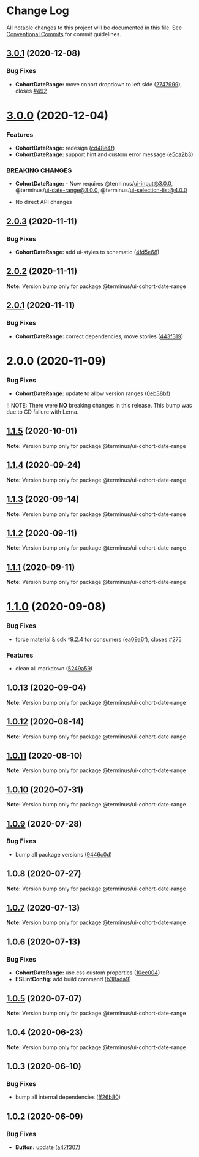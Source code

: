 # Change Log

All notable changes to this project will be documented in this file.
See [Conventional Commits](https://conventionalcommits.org) for commit guidelines.

## [3.0.1](https://github.com/GetTerminus/terminus-oss/compare/@terminus/ui-cohort-date-range@3.0.0...@terminus/ui-cohort-date-range@3.0.1) (2020-12-08)


### Bug Fixes

* **CohortDateRange:** move cohort dropdown to left side ([2747999](https://github.com/GetTerminus/terminus-oss/commit/2747999d6ebd221862c2a5828fc02da7c7c62ff3)), closes [#492](https://github.com/GetTerminus/terminus-oss/issues/492)





# [3.0.0](https://github.com/GetTerminus/terminus-oss/compare/@terminus/ui-cohort-date-range@2.0.3...@terminus/ui-cohort-date-range@3.0.0) (2020-12-04)


### Features

* **CohortDateRange:** redesign ([cd48e4f](https://github.com/GetTerminus/terminus-oss/commit/cd48e4fda6e743194f91427efda4490f97640ef2))
* **CohortDateRange:** support hint and custom error message ([e5ca2b3](https://github.com/GetTerminus/terminus-oss/commit/e5ca2b3d0d36a12b0e1543f60273d7f20f7312f9))


### BREAKING CHANGES

* **CohortDateRange:** - Now requires @terminus/ui-input@3.0.0, @terminus/ui-date-range@3.0.0, @terminus/ui-selection-list@4.0.0
- No direct API changes





## [2.0.3](https://github.com/GetTerminus/terminus-oss/compare/@terminus/ui-cohort-date-range@2.0.2...@terminus/ui-cohort-date-range@2.0.3) (2020-11-11)


### Bug Fixes

* **CohortDateRange:** add ui-styles to schematic ([4fd5e68](https://github.com/GetTerminus/terminus-oss/commit/4fd5e68f19bd7a390d485786a6598933fb9b3cf1))





## [2.0.2](https://github.com/GetTerminus/terminus-oss/compare/@terminus/ui-cohort-date-range@2.0.1...@terminus/ui-cohort-date-range@2.0.2) (2020-11-11)

**Note:** Version bump only for package @terminus/ui-cohort-date-range





## [2.0.1](https://github.com/GetTerminus/terminus-oss/compare/@terminus/ui-cohort-date-range@2.0.0...@terminus/ui-cohort-date-range@2.0.1) (2020-11-11)


### Bug Fixes

* **CohortDateRange:** correct dependencies, move stories ([443f319](https://github.com/GetTerminus/terminus-oss/commit/443f3199fd17cdc2ef9a49212feb5b15e2d4f720))





# 2.0.0 (2020-11-09)


### Bug Fixes

* **CohortDateRange:** update to allow version ranges ([0eb38bf](https://github.com/GetTerminus/terminus-oss/commit/0eb38bfc8b77f29fad14a702577e375a8b1e9213))

:bangbang: NOTE: There were **NO** breaking changes in this release. This bump was due to CD failure with Lerna.






## [1.1.5](https://github.com/GetTerminus/terminus-oss/compare/@terminus/ui-cohort-date-range@1.1.4...@terminus/ui-cohort-date-range@1.1.5) (2020-10-01)

**Note:** Version bump only for package @terminus/ui-cohort-date-range





## [1.1.4](https://github.com/GetTerminus/terminus-oss/compare/@terminus/ui-cohort-date-range@1.1.3...@terminus/ui-cohort-date-range@1.1.4) (2020-09-24)

**Note:** Version bump only for package @terminus/ui-cohort-date-range





## [1.1.3](https://github.com/GetTerminus/terminus-oss/compare/@terminus/ui-cohort-date-range@1.1.2...@terminus/ui-cohort-date-range@1.1.3) (2020-09-14)

**Note:** Version bump only for package @terminus/ui-cohort-date-range





## [1.1.2](https://github.com/GetTerminus/terminus-oss/compare/@terminus/ui-cohort-date-range@1.1.1...@terminus/ui-cohort-date-range@1.1.2) (2020-09-11)

**Note:** Version bump only for package @terminus/ui-cohort-date-range





## [1.1.1](https://github.com/GetTerminus/terminus-oss/compare/@terminus/ui-cohort-date-range@1.1.0...@terminus/ui-cohort-date-range@1.1.1) (2020-09-11)

**Note:** Version bump only for package @terminus/ui-cohort-date-range





# [1.1.0](https://github.com/GetTerminus/terminus-oss/compare/@terminus/ui-cohort-date-range@1.0.13...@terminus/ui-cohort-date-range@1.1.0) (2020-09-08)


### Bug Fixes

* force material & cdk ^9.2.4 for consumers ([ea09a6f](https://github.com/GetTerminus/terminus-oss/commit/ea09a6ff88a1ea239fe0e24cb011abfb3ffc8908)), closes [#275](https://github.com/GetTerminus/terminus-oss/issues/275)


### Features

* clean all markdown ([5249a59](https://github.com/GetTerminus/terminus-oss/commit/5249a59486be63b6d9a0be7a801defb9b6adcedc))





## 1.0.13 (2020-09-04)

**Note:** Version bump only for package @terminus/ui-cohort-date-range





## [1.0.12](https://github.com/GetTerminus/terminus-oss/compare/@terminus/ui-cohort-date-range@1.0.11...@terminus/ui-cohort-date-range@1.0.12) (2020-08-14)

**Note:** Version bump only for package @terminus/ui-cohort-date-range

## [1.0.11](https://github.com/GetTerminus/terminus-oss/compare/@terminus/ui-cohort-date-range@1.0.10...@terminus/ui-cohort-date-range@1.0.11) (2020-08-10)

**Note:** Version bump only for package @terminus/ui-cohort-date-range

## [1.0.10](https://github.com/GetTerminus/terminus-oss/compare/@terminus/ui-cohort-date-range@1.0.9...@terminus/ui-cohort-date-range@1.0.10) (2020-07-31)

**Note:** Version bump only for package @terminus/ui-cohort-date-range

## [1.0.9](https://github.com/GetTerminus/terminus-oss/compare/@terminus/ui-cohort-date-range@1.0.8...@terminus/ui-cohort-date-range@1.0.9) (2020-07-28)

### Bug Fixes

* bump all package versions ([9446c0d](https://github.com/GetTerminus/terminus-oss/commit/9446c0d5cde3bd693cfba7cabbfd2db443a47b00))

## 1.0.8 (2020-07-27)

**Note:** Version bump only for package @terminus/ui-cohort-date-range

## [1.0.7](https://github.com/GetTerminus/terminus-oss/compare/@terminus/ui-cohort-date-range@1.0.6...@terminus/ui-cohort-date-range@1.0.7) (2020-07-13)

**Note:** Version bump only for package @terminus/ui-cohort-date-range

## 1.0.6 (2020-07-13)

### Bug Fixes

* **CohortDateRange:** use css custom properties ([10ec004](https://github.com/GetTerminus/terminus-oss/commit/10ec004197ef73961318214e5f10b47d00bae944))
* **ESLintConfig:** add build command ([b38ada9](https://github.com/GetTerminus/terminus-oss/commit/b38ada91d034ebe18b96f46b603b13b0ccbca5c0))

## [1.0.5](https://github.com/GetTerminus/terminus-oss/compare/@terminus/ui-cohort-date-range@1.0.4...@terminus/ui-cohort-date-range@1.0.5) (2020-07-07)

**Note:** Version bump only for package @terminus/ui-cohort-date-range

## 1.0.4 (2020-06-23)

**Note:** Version bump only for package @terminus/ui-cohort-date-range

## 1.0.3 (2020-06-10)

### Bug Fixes

* bump all internal dependencies ([ff26b80](https://github.com/GetTerminus/terminus-oss/commit/ff26b806bb599401f006996be5b567a378e68ef3))

## 1.0.2 (2020-06-09)

### Bug Fixes

* **Button:** update ([a47f307](https://github.com/GetTerminus/terminus-oss/commit/a47f30757b9216d6ee76788c117e76eacf5289e5))
